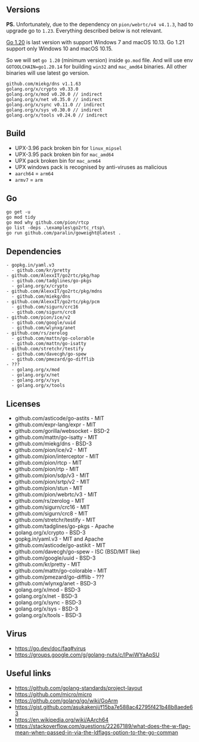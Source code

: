 ## Versions

**PS.** Unfortunately, due to the dependency on `pion/webrtc/v4 v4.1.3`, had to upgrade go to `1.23`. Everything described below is not relevant.

[Go 1.20](https://go.dev/doc/go1.20) is last version with support Windows 7 and macOS 10.13.
Go 1.21 support only Windows 10 and macOS 10.15.

So we will set `go 1.20` (minimum version) inside `go.mod` file. And will use env `GOTOOLCHAIN=go1.20.14` for building
`win32` and `mac_amd64` binaries. All other binaries will use latest go version.

```
github.com/miekg/dns v1.1.63
golang.org/x/crypto v0.33.0
golang.org/x/mod v0.20.0 // indirect
golang.org/x/net v0.35.0 // indirect
golang.org/x/sync v0.11.0 // indirect
golang.org/x/sys v0.30.0 // indirect
golang.org/x/tools v0.24.0 // indirect
```

## Build

- UPX-3.96 pack broken bin for `linux_mipsel`
- UPX-3.95 pack broken bin for `mac_amd64`
- UPX pack broken bin for `mac_arm64`
- UPX windows pack is recognised by anti-viruses as malicious
- `aarch64` = `arm64`
- `armv7` = `arm`

## Go

```
go get -u
go mod tidy
go mod why github.com/pion/rtcp
go list -deps .\examples\go2rtc_rtsp\
go run github.com/paralin/goweight@latest .
```

## Dependencies

```
- gopkg.in/yaml.v3
  - github.com/kr/pretty
- github.com/AlexxIT/go2rtc/pkg/hap
  - github.com/tadglines/go-pkgs
  - golang.org/x/crypto
- github.com/AlexxIT/go2rtc/pkg/mdns
  - github.com/miekg/dns
- github.com/AlexxIT/go2rtc/pkg/pcm
  - github.com/sigurn/crc16
  - github.com/sigurn/crc8
- github.com/pion/ice/v2
  - github.com/google/uuid
  - github.com/wlynxg/anet
- github.com/rs/zerolog
  - github.com/mattn/go-colorable
  - github.com/mattn/go-isatty
- github.com/stretchr/testify
  - github.com/davecgh/go-spew
  - github.com/pmezard/go-difflib
- ???
  - golang.org/x/mod
  - golang.org/x/net
  - golang.org/x/sys
  - golang.org/x/tools
```

## Licenses

- github.com/asticode/go-astits - MIT
- github.com/expr-lang/expr - MIT
- github.com/gorilla/websocket - BSD-2
- github.com/mattn/go-isatty - MIT
- github.com/miekg/dns - BSD-3
- github.com/pion/ice/v2 - MIT
- github.com/pion/interceptor - MIT
- github.com/pion/rtcp - MIT
- github.com/pion/rtp - MIT
- github.com/pion/sdp/v3 - MIT
- github.com/pion/srtp/v2 - MIT
- github.com/pion/stun - MIT
- github.com/pion/webrtc/v3 - MIT
- github.com/rs/zerolog - MIT
- github.com/sigurn/crc16 - MIT
- github.com/sigurn/crc8 - MIT
- github.com/stretchr/testify - MIT
- github.com/tadglines/go-pkgs - Apache
- golang.org/x/crypto - BSD-3
- gopkg.in/yaml.v3 - MIT and Apache
- github.com/asticode/go-astikit - MIT
- github.com/davecgh/go-spew - ISC (BSD/MIT like)
- github.com/google/uuid - BSD-3
- github.com/kr/pretty - MIT
- github.com/mattn/go-colorable - MIT
- github.com/pmezard/go-difflib - ???
- github.com/wlynxg/anet - BSD-3
- golang.org/x/mod - BSD-3
- golang.org/x/net - BSD-3
- golang.org/x/sync - BSD-3
- golang.org/x/sys - BSD-3
- golang.org/x/tools - BSD-3

## Virus

- https://go.dev/doc/faq#virus
- https://groups.google.com/g/golang-nuts/c/lPwiWYaApSU

## Useful links

- https://github.com/golang-standards/project-layout
- https://github.com/micro/micro
- https://github.com/golang/go/wiki/GoArm
- https://gist.github.com/asukakenji/f15ba7e588ac42795f421b48b8aede63
- https://en.wikipedia.org/wiki/AArch64
- https://stackoverflow.com/questions/22267189/what-does-the-w-flag-mean-when-passed-in-via-the-ldflags-option-to-the-go-comman
